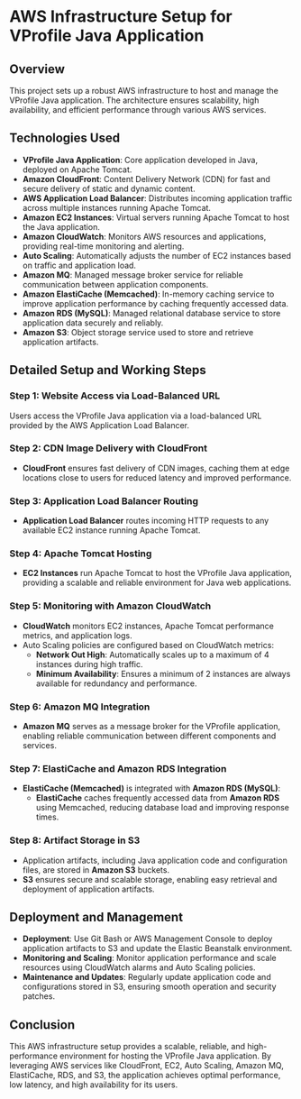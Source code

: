 # AWS Infrastructure Setup for VProfile Java Application

## Overview

This project sets up a robust AWS infrastructure to host and manage the VProfile Java application. The architecture ensures scalability, high availability, and efficient performance through various AWS services.

## Technologies Used

- **VProfile Java Application**: Core application developed in Java, deployed on Apache Tomcat.
- **Amazon CloudFront**: Content Delivery Network (CDN) for fast and secure delivery of static and dynamic content.
- **AWS Application Load Balancer**: Distributes incoming application traffic across multiple instances running Apache Tomcat.
- **Amazon EC2 Instances**: Virtual servers running Apache Tomcat to host the Java application.
- **Amazon CloudWatch**: Monitors AWS resources and applications, providing real-time monitoring and alerting.
- **Auto Scaling**: Automatically adjusts the number of EC2 instances based on traffic and application load.
- **Amazon MQ**: Managed message broker service for reliable communication between application components.
- **Amazon ElastiCache (Memcached)**: In-memory caching service to improve application performance by caching frequently accessed data.
- **Amazon RDS (MySQL)**: Managed relational database service to store application data securely and reliably.
- **Amazon S3**: Object storage service used to store and retrieve application artifacts.

## Detailed Setup and Working Steps

### Step 1: Website Access via Load-Balanced URL

Users access the VProfile Java application via a load-balanced URL provided by the AWS Application Load Balancer.

### Step 2: CDN Image Delivery with CloudFront

- **CloudFront** ensures fast delivery of CDN images, caching them at edge locations close to users for reduced latency and improved performance.

### Step 3: Application Load Balancer Routing

- **Application Load Balancer** routes incoming HTTP requests to any available EC2 instance running Apache Tomcat.

### Step 4: Apache Tomcat Hosting

- **EC2 Instances** run Apache Tomcat to host the VProfile Java application, providing a scalable and reliable environment for Java web applications.

### Step 5: Monitoring with Amazon CloudWatch

- **CloudWatch** monitors EC2 instances, Apache Tomcat performance metrics, and application logs.
- Auto Scaling policies are configured based on CloudWatch metrics:
  - **Network Out High**: Automatically scales up to a maximum of 4 instances during high traffic.
  - **Minimum Availability**: Ensures a minimum of 2 instances are always available for redundancy and performance.

### Step 6: Amazon MQ Integration

- **Amazon MQ** serves as a message broker for the VProfile application, enabling reliable communication between different components and services.

### Step 7: ElastiCache and Amazon RDS Integration

- **ElastiCache (Memcached)** is integrated with **Amazon RDS (MySQL)**:
  - **ElastiCache** caches frequently accessed data from **Amazon RDS** using Memcached, reducing database load and improving response times.

### Step 8: Artifact Storage in S3

- Application artifacts, including Java application code and configuration files, are stored in **Amazon S3** buckets.
- **S3** ensures secure and scalable storage, enabling easy retrieval and deployment of application artifacts.

## Deployment and Management

- **Deployment**: Use Git Bash or AWS Management Console to deploy application artifacts to S3 and update the Elastic Beanstalk environment.
- **Monitoring and Scaling**: Monitor application performance and scale resources using CloudWatch alarms and Auto Scaling policies.
- **Maintenance and Updates**: Regularly update application code and configurations stored in S3, ensuring smooth operation and security patches.

## Conclusion

This AWS infrastructure setup provides a scalable, reliable, and high-performance environment for hosting the VProfile Java application. By leveraging AWS services like CloudFront, EC2, Auto Scaling, Amazon MQ, ElastiCache, RDS, and S3, the application achieves optimal performance, low latency, and high availability for its users.
